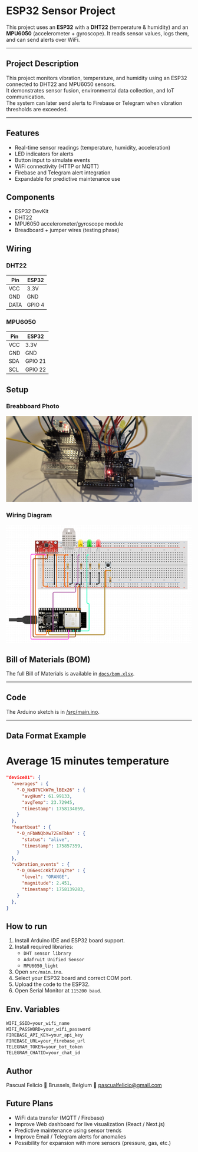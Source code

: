 # ESP32 Sensor Project

This project uses an **ESP32** with a **DHT22** (temperature & humidity) and an **MPU6050** (accelerometer + gyroscope).
It reads sensor values, logs them, and can send alerts over WiFi.

---
## Project Description
This project monitors vibration, temperature, and humidity using an ESP32 connected to DHT22 and MPU6050 sensors.  
It demonstrates sensor fusion, environmental data collection, and IoT communication.  
The system can later send alerts to Firebase or Telegram when vibration thresholds are exceeded.

---

## Features
- Real-time sensor readings (temperature, humidity, acceleration)
- LED indicators for alerts
- Button input to simulate events
- WiFi connectivity (HTTP or MQTT)
- Firebase and Telegram alert integration
- Expandable for predictive maintenance use

## Components
- ESP32 DevKit
- DHT22
- MPU6050 accelerometer/gyroscope module
- Breadboard + jumper wires (testing phase)

## Wiring
### DHT22
| Pin  | ESP32  |
|------|--------|
| VCC  | 3.3V   |
| GND  | GND    |
| DATA | GPIO 4 |

### MPU6050
| Pin | ESP32   |
|-----|-------- |
| VCC | 3.3V    |
| GND | GND     |
| SDA | GPIO 21 |
| SCL | GPIO 22 |

## Setup
### Breabboard Photo
![breadboard](Docs/breadboard_photo.jpg)

### Wiring Diagram
![diagram](Docs/wiring_diagram.png)

## Bill of Materials (BOM)
The full Bill of Materials is available in [`docs/bom.xlsx`](Docs/BOM.xlsx).

---

## Code
The Arduino sketch is in [/src/main.ino](src/main.ino).

---

## Data Format Example

# Average 15 minutes temperature
```json
"device01": {
  "averages" : {
    "-O_NxB7VCkW7m_lBEx26" : {
      "avgHum": 61.99133,
      "avgTemp": 23.72945,
      "timestamp": 1758134059,
    }
  },
  "heartbeat" : {
    "-O_nFbWNQbXw72EmTbkn" : {
      "status": "alive",
      "timestamp": 175857359,
    }
  },
  "vibration_events" : {
    "-O_OG6esCcKkfJVZqZte" : {
      "level": "ORANGE",
      "magnitude": 2.451,
      "timestamp": 1758139283,
    }
  },
}
```

## How to run
1. Install Arduino IDE and ESP32 board support.
2. Install required libraries:
    - `DHT sensor library`
    - `Adafruit Unified Sensor`
    - `MPU6050_light`
3. Open `src/main.ino`.
4. Select your ESP32 board and correct COM port.
5. Upload the code to the ESP32.
6. Open Serial Monitor at `115200 baud`.

## Env. Variables

```
WIFI_SSID=your_wifi_name
WIFI_PASSWORD=your_wifi_password
FIREBASE_API_KEY=your_api_key
FIREBASE_URL=your_firebase_url
TELEGRAM_TOKEN=your_bot_token
TELEGRAM_CHATID=your_chat_id

```

## Author
Pascual Felicio
📍 Brussels, Belgium
📧 pascualfelicio@gmail.com

## Future Plans
- WiFi data transfer (MQTT / Firebase)
- Improve Web dashboard for live visualization (React / Next.js)
- Predictive maintenance using sensor trends
- Improve Email / Telegram alerts for anomalies
- Possibility for expansion with more sensors (pressure, gas, etc.)
